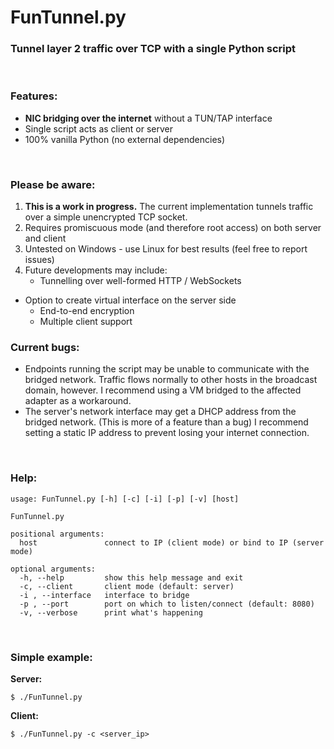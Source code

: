 # FunTunnel.py
### Tunnel layer 2 traffic over TCP with a single Python script

<br>

### Features:
* **NIC bridging over the internet** without a TUN/TAP interface
* Single script acts as client or server
* 100% vanilla Python (no external dependencies)

<br>

### Please be aware:
1. **This is a work in progress.** The current implementation tunnels traffic over a simple unencrypted TCP socket.
2. Requires promiscuous mode (and therefore root access) on both server and client
3. Untested on Windows - use Linux for best results (feel free to report issues)
4. Future developments may include:
	* Tunnelling over well-formed HTTP / WebSockets
  * Option to create virtual interface on the server side
	* End-to-end encryption
	* Multiple client support

### Current bugs:
* Endpoints running the script may be unable to communicate with the bridged network.  Traffic flows normally to other hosts in the broadcast domain, however.  I recommend using a VM bridged to the affected adapter as a workaround.
* The server's network interface may get a DHCP address from the bridged network.  (This is more of a feature than a bug)  I recommend setting a static IP address to prevent losing your internet connection.

<br>

### Help:
~~~
usage: FunTunnel.py [-h] [-c] [-i] [-p] [-v] [host]

FunTunnel.py

positional arguments:
  host               connect to IP (client mode) or bind to IP (server mode)

optional arguments:
  -h, --help         show this help message and exit
  -c, --client       client mode (default: server)
  -i , --interface   interface to bridge
  -p , --port        port on which to listen/connect (default: 8080)
  -v, --verbose      print what's happening
~~~

<br>

### Simple example:
**Server:**
~~~
$ ./FunTunnel.py
~~~

**Client:**
~~~
$ ./FunTunnel.py -c <server_ip>
~~~
